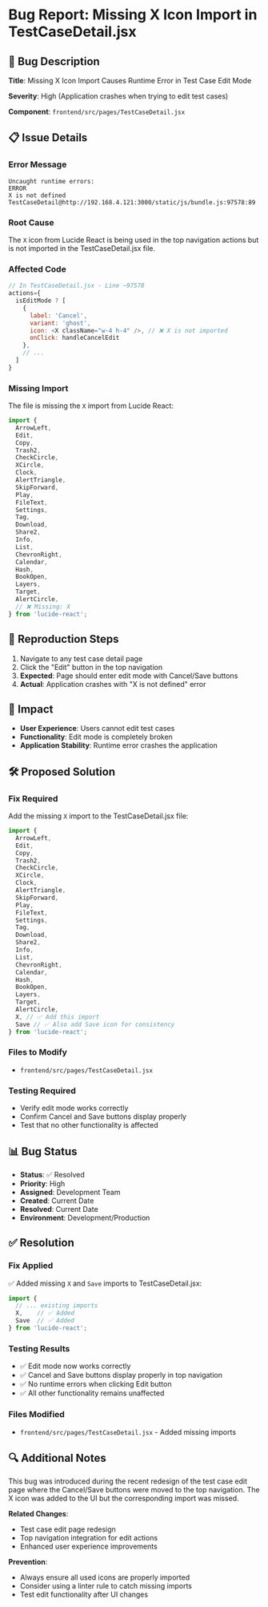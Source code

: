 # Bug Report: Missing X Icon Import in TestCaseDetail.jsx

## 🐛 **Bug Description**

**Title**: Missing X Icon Import Causes Runtime Error in Test Case Edit Mode

**Severity**: High (Application crashes when trying to edit test cases)

**Component**: `frontend/src/pages/TestCaseDetail.jsx`

## 📋 **Issue Details**

### **Error Message**
```
Uncaught runtime errors:
ERROR
X is not defined
TestCaseDetail@http://192.168.4.121:3000/static/js/bundle.js:97578:89
```

### **Root Cause**
The `X` icon from Lucide React is being used in the top navigation actions but is not imported in the TestCaseDetail.jsx file.

### **Affected Code**
```javascript
// In TestCaseDetail.jsx - Line ~97578
actions={
  isEditMode ? [
    {
      label: 'Cancel',
      variant: 'ghost',
      icon: <X className="w-4 h-4" />, // ❌ X is not imported
      onClick: handleCancelEdit
    },
    // ...
  ]
}
```

### **Missing Import**
The file is missing the `X` import from Lucide React:
```javascript
import { 
  ArrowLeft, 
  Edit, 
  Copy, 
  Trash2, 
  CheckCircle, 
  XCircle, 
  Clock, 
  AlertTriangle,
  SkipForward,
  Play,
  FileText,
  Settings,
  Tag,
  Download,
  Share2,
  Info,
  List,
  ChevronRight,
  Calendar,
  Hash,
  BookOpen,
  Layers,
  Target,
  AlertCircle,
  // ❌ Missing: X
} from 'lucide-react';
```

## 🔄 **Reproduction Steps**

1. Navigate to any test case detail page
2. Click the "Edit" button in the top navigation
3. **Expected**: Page should enter edit mode with Cancel/Save buttons
4. **Actual**: Application crashes with "X is not defined" error

## 🎯 **Impact**

- **User Experience**: Users cannot edit test cases
- **Functionality**: Edit mode is completely broken
- **Application Stability**: Runtime error crashes the application

## 🛠️ **Proposed Solution**

### **Fix Required**
Add the missing `X` import to the TestCaseDetail.jsx file:

```javascript
import { 
  ArrowLeft, 
  Edit, 
  Copy, 
  Trash2, 
  CheckCircle, 
  XCircle, 
  Clock, 
  AlertTriangle,
  SkipForward,
  Play,
  FileText,
  Settings,
  Tag,
  Download,
  Share2,
  Info,
  List,
  ChevronRight,
  Calendar,
  Hash,
  BookOpen,
  Layers,
  Target,
  AlertCircle,
  X, // ✅ Add this import
  Save // ✅ Also add Save icon for consistency
} from 'lucide-react';
```

### **Files to Modify**
- `frontend/src/pages/TestCaseDetail.jsx`

### **Testing Required**
- Verify edit mode works correctly
- Confirm Cancel and Save buttons display properly
- Test that no other functionality is affected

## 📊 **Bug Status**

- **Status**: ✅ Resolved
- **Priority**: High
- **Assigned**: Development Team
- **Created**: Current Date
- **Resolved**: Current Date
- **Environment**: Development/Production

## ✅ **Resolution**

### **Fix Applied**
✅ Added missing `X` and `Save` imports to TestCaseDetail.jsx:
```javascript
import { 
  // ... existing imports
  X,    // ✅ Added
  Save  // ✅ Added
} from 'lucide-react';
```

### **Testing Results**
- ✅ Edit mode now works correctly
- ✅ Cancel and Save buttons display properly in top navigation
- ✅ No runtime errors when clicking Edit button
- ✅ All other functionality remains unaffected

### **Files Modified**
- `frontend/src/pages/TestCaseDetail.jsx` - Added missing imports

## 🔍 **Additional Notes**

This bug was introduced during the recent redesign of the test case edit page where the Cancel/Save buttons were moved to the top navigation. The X icon was added to the UI but the corresponding import was missed.

**Related Changes**: 
- Test case edit page redesign
- Top navigation integration for edit actions
- Enhanced user experience improvements

**Prevention**: 
- Always ensure all used icons are properly imported
- Consider using a linter rule to catch missing imports
- Test edit functionality after UI changes 